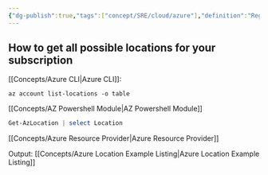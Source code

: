 ```yaml
---
{"dg-publish":true,"tags":["concept/SRE/cloud/azure"],"definition":"Regions covered by Azure datacenters locally","aliases":["Azure Region"],"creation_date":"2024-05-02 22:00","permalink":"/concepts/azure-location/","dgPassFrontmatter":true}
---
```



## How to get all possible locations for your subscription
[[Concepts/Azure CLI\|Azure CLI]]:

```
az account list-locations -o table
```
[[Concepts/AZ Powershell Module\|AZ Powershell Module]]
```powershell
Get-AzLocation | select Location
```

[[Concepts/Azure Resource Provider\|Azure Resource Provider]]

Output: [[Concepts/Azure Location Example Listing\|Azure Location Example Listing]]

